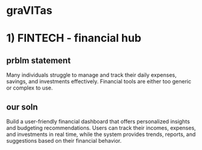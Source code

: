 # graVITas
# 1) FINTECH - financial hub
## prblm statement
<p>
  Many individuals struggle to manage and track their daily expenses, savings, and investments effectively. Financial tools are either too generic or complex to use.
</p>

## our soln 
<p>
  Build a user-friendly financial dashboard that offers personalized insights and budgeting recommendations. Users can track their incomes, expenses, and investments in real time, while the system provides trends, reports, and suggestions based on their financial behavior.
</p>

